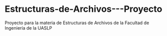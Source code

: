 # Estructuras-de-Archivos---Proyecto
Proyecto para la materia de Estructuras de Archivos de la Facultad de Ingeniería de la UASLP
